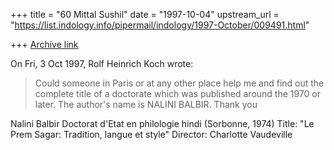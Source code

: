 +++
title = "60 Mittal Sushil"
date = "1997-10-04"
upstream_url = "https://list.indology.info/pipermail/indology/1997-October/009491.html"

+++
[Archive link](https://list.indology.info/pipermail/indology/1997-October/009491.html)

On Fri, 3 Oct 1997, Rolf Heinrich Koch wrote:

> Could someone in Paris or at any other place help me and find out the complete
> title of a doctorate which was published around the 1970 or later. The
> author's name is NALINI BALBIR.
> Thank you

Nalini Balbir
Doctorat d'Etat en philologie hindi (Sorbonne, 1974)
Title: "Le Prem Sagar: Tradition, langue et style"
Director: Charlotte Vaudeville



